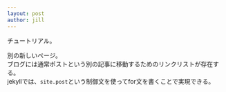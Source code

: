 ```yaml
---
layout: post
author: jill
---
```

チュートリアル。

別の新しいページ。<br>
ブログには通常ポストという別の記事に移動するためのリンクリストが存在する。<br>
jekyllでは、`site.post`という制御文を使ってfor文を書くことで実現できる。